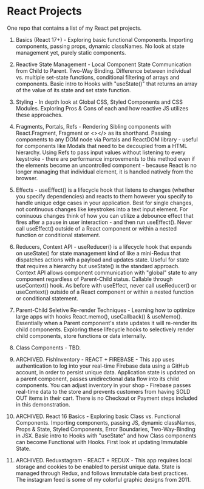 # React Projects
One repo that contains a list of my React pet projects.

1. Basics (React 17+) - Exploring basic functional Components. Importing components, passing props, dynamic classNames. No look at state management yet, purely static components.

2. Reactive State Management - Local Component State Communication from Child to Parent. Two-Way Binding. Difference between individual vs. multiple set-state functions, conditional filtering of arrays and components. Basic intro to Hooks with "useState()" that returns an array of the value of its state and set state function.

3. Styling - In depth look at Global CSS, Styled Components and CSS Modules. Exploring Pros & Cons of each and how reactive JS utilizes these approaches.

4. Fragments, Portals, Refs - Rendering Sibling components with React.Fragment, Fragment or <></> as its shorthand. Passing components to any DOM node via Portals and ReactDOM library - useful for components like Modals that need to be decoupled from a HTML hierarchy. Using Refs to pass input values without listening to every keystroke - there are performance improvements to this method even if the elements become an uncontrolled component - because React is no longer managing that individual element, it is handled natively from the browser.

5. Effects - useEffect() is a lifecycle hook that listens to changes (whether you specify dependencies) and reacts to them however you specify to handle unique edge cases in your application. Best for single changes, not continuous changes like keystrokes into a text input element. For coninuous changes think of how you can utilize a debounce effect that fires after a pause in user interaction - and then run useEffect(). Never call useEffect() outside of a React component or within a nested function or conditional statement.

6. Reducers, Context API - useReducer() is a lifecycle hook that expands on useState() for state management kind of like a mini-Redux that dispatches actions with a payload and updates state. Useful for state that requires a hierarchy but useState() is the standard approach. Context API allows component communication with "global" state to any component regardless of Parent-Child status. Callable through useContext() hook. As before with useEffect, never call useReducer() or useContext() outside of a React component or within a nested function or conditional statement.

7. Parent-Child Seletive Re-render Techniques - Learning how to optimize large apps with hooks React.memo(), useCallback() & useMemo(). Essentially when a Parent component's state updates it will re-render its child components. Exploring these lifecycle hooks to selectively render child components, store functions or data internally.

8. Class Components - TBD.

9. ARCHIVED. FishInventory - REACT + FIREBASE - This app uses authentication to log into your real-time Firebase data using a GitHub account, in order to persist unique data. Application state is updated on a parent component, passes unidirectional data flow into its child components. You can adjust inventory in your shop - Firebase passes real-time data to the store and prevents customers from having SOLD OUT items in their cart. There is no Checkout or Payment steps included in this demonstration.

10. ARCHIVED. React 16 Basics - Exploring basic Class vs. Functional Components. Importing components, passing JS, dynamic classNames, Props & State, Styled Components, Error Boundaries, Two-Way-Binding in JSX. Basic intro to Hooks with "useState" and how Class components can become Functional with Hooks. First look at updating Immutable State.

11. ARCHIVED. Reduxstagram - REACT + REDUX - This app requires local storage and cookies to be enabled to persist unique data. State is managed through Redux, and follows Immutable data best practices. The instagram feed is some of my colorful graphic designs from 2011.